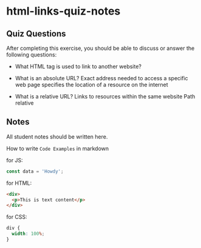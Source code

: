 # html-links-quiz-notes

## Quiz Questions

After completing this exercise, you should be able to discuss or answer the following questions:

- What HTML tag is used to link to another website?
  <a>
- What is an absolute URL?
  Exact address needed to access a specific web page
  specifies the location of a resource on the internet

- What is a relative URL?
  Links to resources within the same website
  Path relative

## Notes

All student notes should be written here.

How to write `Code Examples` in markdown

for JS:

```javascript
const data = 'Howdy';
```

for HTML:

```html
<div>
  <p>This is text content</p>
</div>
```

for CSS:

```css
div {
  width: 100%;
}
```
